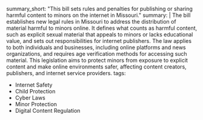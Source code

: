 summary_short: "This bill sets rules and penalties for publishing or sharing harmful content to minors on the internet in Missouri."
summary: |
  The bill establishes new legal rules in Missouri to address the distribution of material harmful to minors online. It defines what counts as harmful content, such as explicit sexual material that appeals to minors or lacks educational value, and sets out responsibilities for internet publishers. The law applies to both individuals and businesses, including online platforms and news organizations, and requires age verification methods for accessing such material. This legislation aims to protect minors from exposure to explicit content and make online environments safer, affecting content creators, publishers, and internet service providers.
tags:
  - Internet Safety
  - Child Protection
  - Cyber Laws
  - Minor Protection
  - Digital Content Regulation
